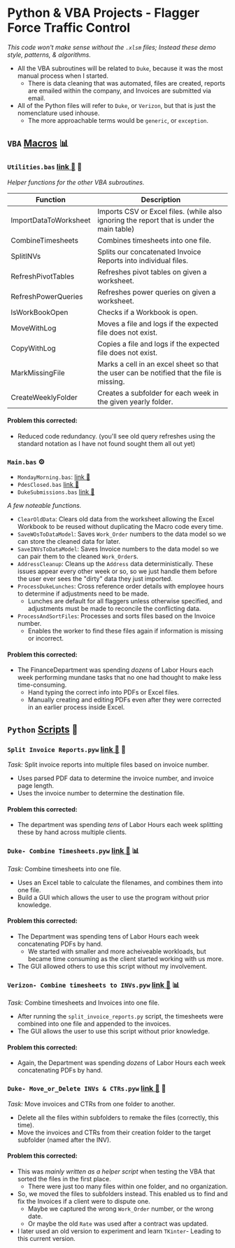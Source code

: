 # Python & VBA Projects - Flagger Force Traffic Control

*This code won't make sense without the `.xlsm` files; Instead these demo style, patterns, & algorithms.*

- All the VBA subroutines will be related to `Duke`, because it was the most manual process when I started.
    - There is data cleaning that was automated, files are created, reports are emailed within the company, and Invoices are submitted via email.
- All of the Python files will refer to `Duke`, or `Verizon`, but that is just the nomenclature used inhouse.
    - The more approachable terms would be `generic`, or `exception`.

## `VBA` [Macros](https://github.com/FocusedFidgeter/FlaggerForce/tree/main/VBA%20Macros) 📊

### `Utilities.bas` [link 🔗](https://github.com/FocusedFidgeter/FlaggerForce/blob/main/VBA%20Macros/utilities.bas) 🔧

*Helper functions for the other VBA subroutines.*

| Function             | Description                                                                                |
|----------------------|--------------------------------------------------------------------------------------------|
| ImportDataToWorksheet| Imports CSV or Excel files. (while also ignoring the report that is under the main table)  |
| CombineTimesheets    | Combines timesheets into one file.                                                         |
| SplitINVs            | Splits our concatenated Invoice Reports into individual files.                            |
| RefreshPivotTables   | Refreshes pivot tables on given a worksheet.                                               |
| RefreshPowerQueries  | Refreshes power queries on given a worksheet.                                              |
| IsWorkBookOpen       | Checks if a Workbook is open.                                                             |
| MoveWithLog          | Moves a file and logs if the expected file does not exist.                                 |
| CopyWithLog          | Copies a file and logs if the expected file does not exist.                                |
| MarkMissingFile      | Marks a cell in an excel sheet so that the user can be notified that the file is missing. |
| CreateWeeklyFolder   | Creates a subfolder for each week in the given yearly folder.                              |

#### Problem this corrected:
- Reduced code redundancy. (you'll see old query refreshes using the standard notation as I have not found sought them all out yet)

### `Main.bas` ⚙️
- `MondayMorning.bas`: [link 🔗](https://github.com/FocusedFidgeter/FlaggerForce/blob/main/VBA%20Macros/MondayMorning.bas)
- `PdesClosed.bas` [link 🔗](https://github.com/FocusedFidgeter/FlaggerForce/blob/main/VBA%20Macros/PdesClosed.bas)
- `DukeSubmissions.bas` [link 🔗](https://github.com/FocusedFidgeter/FlaggerForce/blob/main/VBA%20Macros/DukeSubmissions.bas)

*A few noteable functions.*

- `ClearOldData`: Clears old data from the worksheet allowing the Excel Workbook to be reused without duplicating the Macro code every time.
- `SaveWOsToDataModel`: Saves `Work_Order` numbers to the data model so we can store the cleaned data for later.
- `SaveINVsToDataModel`: Saves Invoice numbers to the data model so we can pair them to the cleaned `Work_Order`s.
- `AddressCleanup`: Cleans up the `Address` data deterministically. These issues appear every other week or so, so we just handle them before the user ever sees the "dirty" data they just imported.
- `ProcessDukeLunches`: Cross reference order details with employee hours to determine if adjustments need to be made.
    - Lunches are default for all flaggers unless otherwise specified, and adjustments must be made to reconcile the conflicting data.
- `ProcessAndSortFiles`: Processes and sorts files based on the Invoice number.
    - Enables the worker to find these files again if information is missing or incorrect.

#### Problem this corrected:

- The FinanceDepartment was spending *dozens* of Labor Hours each week performing mundane tasks that no one had thought to make less time-consuming.
    - Hand typing the correct info into PDFs or Excel files.
    - Manually creating and editing PDFs even after they were corrected in an earlier process inside Excel.

## `Python` [Scripts](https://github.com/FocusedFidgeter/FlaggerForce/tree/main/Python%20Scripts) 🐍

### `Split Invoice Reports.pyw` [link 🔗](https://github.com/FocusedFidgeter/FlaggerForce/blob/main/Python%20Scripts/Split%20Invoice%20Reports.pyw) 📄

*Task:* Split invoice reports into multiple files based on invoice number.

- Uses parsed PDF data to determine the invoice number, and invoice page length.
- Uses the invoice number to determine the destination file.

#### Problem this corrected:

- The department was spending *tens* of Labor Hours each week splitting these by hand across multiple clients.

### `Duke- Combine Timesheets.pyw` [link 🔗](https://github.com/FocusedFidgeter/FlaggerForce/blob/main/Python%20Scripts/timesheet_combiner_duke.pyw) 📊

*Task:* Combine timesheets into one file.

- Uses an Excel table to calculate the filenames, and combines them into one file.
- Build a GUI which allows the user to use the program without prior knowledge.

#### Problem this corrected:

- The Department was spending tens of Labor Hours each week concatenating PDFs by hand.
    - We started with smaller and more acheiveable workloads, but became time consuming as the client started working with us more.
- The GUI allowed others to use this script without my involvement.

### `Verizon- Combine timesheets to INVs.pyw` [link 🔗](https://github.com/FocusedFidgeter/FlaggerForce/blob/main/Python%20Scripts/Verizon-%20Combine%20Timesheets%20to%20INVs.pyw) 📊

*Task:* Combine timesheets and Invoices into one file.

- After running the `split_invoice_reports.py` script, the timesheets were combined into one file and appended to the invoices.
- The GUI allows the user to use this script without prior knowledge.

#### Problem this corrected:

- Again, the Department was spending *dozens* of Labor Hours each week concatenating PDFs by hand.

### `Duke- Move_or_Delete INVs & CTRs.pyw` [link 🔗](https://github.com/FocusedFidgeter/FlaggerForce/blob/main/Python%20Scripts/Duke-%20Move_or_Delete%20INVs%20%26%20CTRs.pyw) 📁

*Task:* Move invoices and CTRs from one folder to another.

- Delete all the files within subfolders to remake the files (correctly, this time).
- Move the invoices and CTRs from their creation folder to the target subfolder (named after the INV).

#### Problem this corrected:

- This was *mainly written as a helper script* when testing the VBA that sorted the files in the first place.
    - There were just too many files within one folder, and no organization.
- So, we moved the files to subfolders instead. This enabled us to find and fix the Invoices if a client were to dispute one.
    - Maybe we captured the wrong `Work_Order` number, or the wrong date.
    - Or maybe the old `Rate` was used after a contract was updated.
- I later used an old version to experiment and learn `TKinter`- Leading to this current version.
